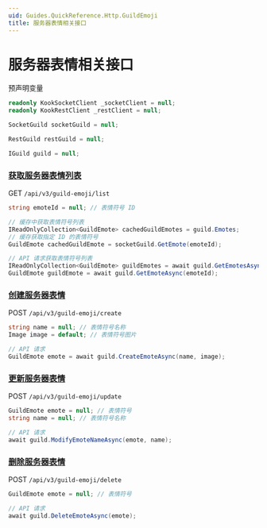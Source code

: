 ```yaml
---
uid: Guides.QuickReference.Http.GuildEmoji
title: 服务器表情相关接口
---
```


# 服务器表情相关接口

预声明变量

```csharp
readonly KookSocketClient _socketClient = null;
readonly KookRestClient _restClient = null;

SocketGuild socketGuild = null;

RestGuild restGuild = null;

IGuild guild = null;
```

### [获取服务器表情列表]

GET `/api/v3/guild-emoji/list`

```csharp
string emoteId = null; // 表情符号 ID

// 缓存中获取表情符号列表
IReadOnlyCollection<GuildEmote> cachedGuildEmotes = guild.Emotes;
// 缓存获取指定 ID 的表情符号
GuildEmote cachedGuildEmote = socketGuild.GetEmote(emoteId);

// API 请求获取表情符号列表
IReadOnlyCollection<GuildEmote> guildEmotes = await guild.GetEmotesAsync();
GuildEmote guildEmote = await guild.GetEmoteAsync(emoteId);
```

### [创建服务器表情]

POST `/api/v3/guild-emoji/create`

```csharp
string name = null; // 表情符号名称
Image image = default; // 表情符号图片

// API 请求
GuildEmote emote = await guild.CreateEmoteAsync(name, image);
```

### [更新服务器表情]

POST `/api/v3/guild-emoji/update`

```csharp
GuildEmote emote = null; // 表情符号
string name = null; // 表情符号名称

// API 请求
await guild.ModifyEmoteNameAsync(emote, name);
```

### [删除服务器表情]

POST `/api/v3/guild-emoji/delete`

```csharp
GuildEmote emote = null; // 表情符号

// API 请求
await guild.DeleteEmoteAsync(emote);
```

[获取服务器表情列表]: https://developer.kookapp.cn/doc/http/guild-emoji#获取服务器表情列表
[创建服务器表情]: https://developer.kookapp.cn/doc/http/guild-emoji#创建服务器表情
[更新服务器表情]: https://developer.kookapp.cn/doc/http/guild-emoji#更新服务器表情
[删除服务器表情]: https://developer.kookapp.cn/doc/http/guild-emoji#删除服务器表情
